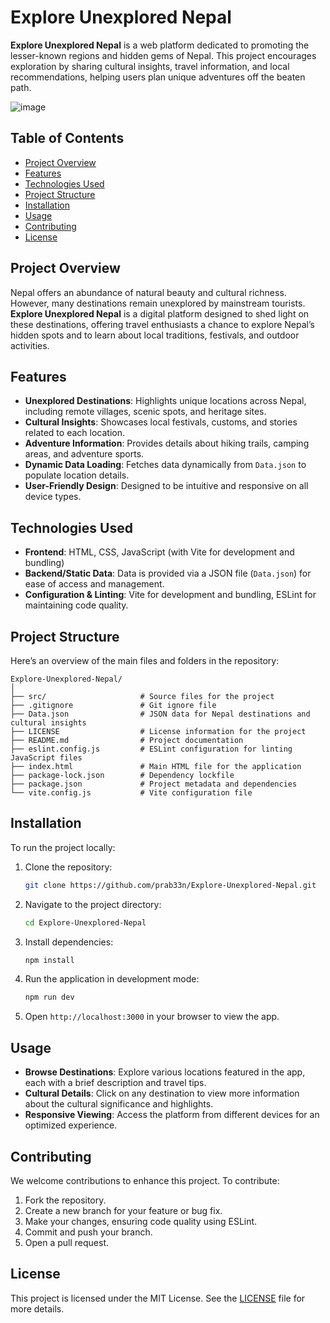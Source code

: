 # Explore Unexplored Nepal

**Explore Unexplored Nepal** is a web platform dedicated to promoting the lesser-known regions and hidden gems of Nepal. This project encourages exploration by sharing cultural insights, travel information, and local recommendations, helping users plan unique adventures off the beaten path.

![image](https://github.com/user-attachments/assets/c8ef9945-81b6-4129-a1b7-27ff6ede47e2)

## Table of Contents
- [Project Overview](#project-overview)
- [Features](#features)
- [Technologies Used](#technologies-used)
- [Project Structure](#project-structure)
- [Installation](#installation)
- [Usage](#usage)
- [Contributing](#contributing)
- [License](#license)

## Project Overview

Nepal offers an abundance of natural beauty and cultural richness. However, many destinations remain unexplored by mainstream tourists. **Explore Unexplored Nepal** is a digital platform designed to shed light on these destinations, offering travel enthusiasts a chance to explore Nepal’s hidden spots and to learn about local traditions, festivals, and outdoor activities.

## Features

- **Unexplored Destinations**: Highlights unique locations across Nepal, including remote villages, scenic spots, and heritage sites.
- **Cultural Insights**: Showcases local festivals, customs, and stories related to each location.
- **Adventure Information**: Provides details about hiking trails, camping areas, and adventure sports.
- **Dynamic Data Loading**: Fetches data dynamically from `Data.json` to populate location details.
- **User-Friendly Design**: Designed to be intuitive and responsive on all device types.

## Technologies Used

- **Frontend**: HTML, CSS, JavaScript (with Vite for development and bundling)
- **Backend/Static Data**: Data is provided via a JSON file (`Data.json`) for ease of access and management.
- **Configuration & Linting**: Vite for development and bundling, ESLint for maintaining code quality.

## Project Structure

Here’s an overview of the main files and folders in the repository:

```plaintext
Explore-Unexplored-Nepal/
│
├── src/                     # Source files for the project
├── .gitignore               # Git ignore file
├── Data.json                # JSON data for Nepal destinations and cultural insights
├── LICENSE                  # License information for the project
├── README.md                # Project documentation
├── eslint.config.js         # ESLint configuration for linting JavaScript files
├── index.html               # Main HTML file for the application
├── package-lock.json        # Dependency lockfile
├── package.json             # Project metadata and dependencies
└── vite.config.js           # Vite configuration file
```

## Installation

To run the project locally:

1. Clone the repository:
   ```bash
   git clone https://github.com/prab33n/Explore-Unexplored-Nepal.git
   ```
2. Navigate to the project directory:
   ```bash
   cd Explore-Unexplored-Nepal
   ```
3. Install dependencies:
   ```bash
   npm install
   ```
4. Run the application in development mode:
   ```bash
   npm run dev
   ```
5. Open `http://localhost:3000` in your browser to view the app.

## Usage

- **Browse Destinations**: Explore various locations featured in the app, each with a brief description and travel tips.
- **Cultural Details**: Click on any destination to view more information about the cultural significance and highlights.
- **Responsive Viewing**: Access the platform from different devices for an optimized experience.

## Contributing

We welcome contributions to enhance this project. To contribute:

1. Fork the repository.
2. Create a new branch for your feature or bug fix.
3. Make your changes, ensuring code quality using ESLint.
4. Commit and push your branch.
5. Open a pull request.

## License

This project is licensed under the MIT License. See the [LICENSE](LICENSE) file for more details.


